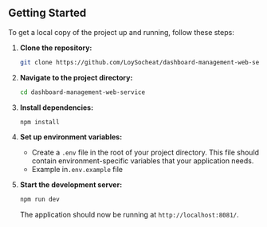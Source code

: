 ## Getting Started

To get a local copy of the project up and running, follow these steps:

1. **Clone the repository:**

    ```bash
    git clone https://github.com/LoySocheat/dashboard-management-web-service.git
    ```

2. **Navigate to the project directory:**

    ```bash
    cd dashboard-management-web-service
    ```

3. **Install dependencies:**

    ```bash
    npm install
    ```
4. **Set up environment variables:**

    - Create a `.env` file in the root of your project directory. This file should contain environment-specific variables that your application needs. 
    - Example in`.env.example` file

5. **Start the development server:**

    ```bash
    npm run dev
    ```

    The application should now be running at `http://localhost:8081/`.
